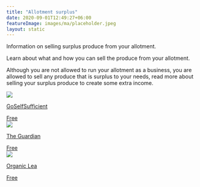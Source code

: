 ```yaml
---
title: "Allotment surplus"
date: 2020-09-01T12:49:27+06:00
featureImage: images/ma/placeholder.jpeg
layout: static
---
```


Information on selling surplus produce from your allotment.

Learn about what and how you can sell the produce from your allotment.

Although you are not allowed to run your allotment as a business, you are allowed to sell any produce that is surplus to your needs, read more about selling your surplus produce to create some extra income.

<a class="ma-link" href="https://goselfsufficient.co.uk/selling-from-your-allotment/"><div class="ma-card ma-card-Wealth"><div class="ma-icon"><img src ="/images/Icon-check - wealth - opacity.svg"/></div><div class="ma-name"><p>GoSelfSufficient</p></div><div class="ma-paid-text"><span>Free</span></div></div></a><a class="ma-link" href="https://www.theguardian.com/money/2013/jul/26/making-money-allotment-gardeners"><div class="ma-card ma-card-Wealth"><div class="ma-icon"><img src ="/images/Icon-check - wealth - opacity.svg"/></div><div class="ma-name"><p>The Guardian</p></div><div class="ma-paid-text"><span>Free</span></div></div></a><a class="ma-link" href="https://www.organiclea.org.uk/wp-content/uploads/2010/04/sellingallotmentproduce.pdf"><div class="ma-card ma-card-Wealth"><div class="ma-icon"><img src ="/images/Icon-check - wealth - opacity.svg"/></div><div class="ma-name"><p>Organic Lea</p></div><div class="ma-paid-text"><span>Free</span></div></div></a>  

<br/><br/>






